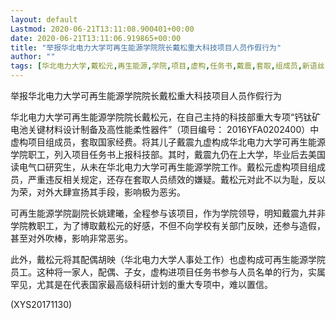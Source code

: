 ```yaml
---
layout: default
Lastmod: 2020-06-21T13:11:08.900401+00:00
date: 2020-06-21T13:11:06.919865+00:00
title: "举报华北电力大学可再生能源学院院长戴松重大科技项目人员作假行为"
author: ""
tags: [华北电力大学,戴松元,再生能源,学院,项目,虚构,任务书,戴震,套取,组成员,新语丝]
---
```


举报华北电力大学可再生能源学院院长戴松重大科技项目人员作假行为

华北电力大学可再生能源学院院长戴松元，在自己主持的科技部重大专项“钙钛矿电池关键材料设计制备及高性能柔性器件”（项目编号： 2016YFA0202400）中虚构项目组成员，套取国家经费。将其儿子戴震九虚构成华北电力大学可再生能源学院职工，列入项目任务书上报科技部。其时，戴震九仍在上大学，毕业后去美国读电气口研究生，从未在华北电力大学可再生能源学院工作。戴松元虚构项目组成员，严重违反相关规定，还存在套取人员绩效的嫌疑。戴松元对此不以为耻，反以为荣，对外大肆宣扬其手段，影响极为恶劣。

可再生能源学院副院长姚建曦，全程参与该项目，作为学院领导，明知戴震九并非学院教职工，为了博取戴松元的好感，不但不向学校有关部门反映，还参与造假，甚至对外吹棒，影响非常恶劣。

此外，戴松元将其配偶胡映（华北电力大学人事处工作）也虚构成可再生能源学院员工。这种将一家人，配偶、子女，虚构进项目任务书参与人员名单的行为，实属罕见，尤其是在代表国家最高级科研计划的重大专项中，难以置信。

(XYS20171130)

